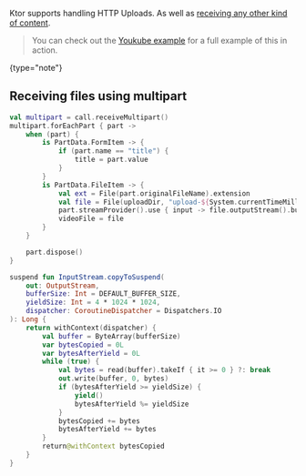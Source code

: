 [//]: # (title: Uploads)

<include src="lib.xml" include-id="outdated_warning"/>

Ktor supports handling HTTP Uploads. As well as [receiving any other kind of content](requests.md).

>You can check out the [Youkube example](samples.md#applications) for a full example of this in action.
>
{type="note"}

## Receiving files using multipart

```kotlin
val multipart = call.receiveMultipart()
multipart.forEachPart { part ->
    when (part) {
        is PartData.FormItem -> {
            if (part.name == "title") {
                title = part.value
            }
        }
        is PartData.FileItem -> {
            val ext = File(part.originalFileName).extension
            val file = File(uploadDir, "upload-${System.currentTimeMillis()}-${session.userId.hashCode()}-${title.hashCode()}.$ext")
            part.streamProvider().use { input -> file.outputStream().buffered().use { output -> input.copyToSuspend(output) } }
            videoFile = file
        }
    }

    part.dispose()
}

suspend fun InputStream.copyToSuspend(
    out: OutputStream,
    bufferSize: Int = DEFAULT_BUFFER_SIZE,
    yieldSize: Int = 4 * 1024 * 1024,
    dispatcher: CoroutineDispatcher = Dispatchers.IO
): Long {
    return withContext(dispatcher) {
        val buffer = ByteArray(bufferSize)
        var bytesCopied = 0L
        var bytesAfterYield = 0L
        while (true) {
            val bytes = read(buffer).takeIf { it >= 0 } ?: break
            out.write(buffer, 0, bytes)
            if (bytesAfterYield >= yieldSize) {
                yield()
                bytesAfterYield %= yieldSize
            }
            bytesCopied += bytes
            bytesAfterYield += bytes
        }
        return@withContext bytesCopied
    }
}
```